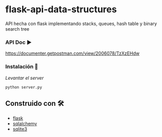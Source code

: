 # flask-api-data-structures
API hecha con flask implementando stacks, queues, hash table y binary search tree

### API Doc ▶️
https://documenter.getpostman.com/view/2006078/TzXzEHdw

### Instalación 🔧

_Levantar el server_

```
python server.py
```

## Construido con 🛠️

* [flask](https://flask.palletsprojects.com/en/2.0.x/) 
* [sqlalchemy](https://www.sqlalchemy.org/) 
* [sqlite3](https://www.sqlite.org/index.html) 
